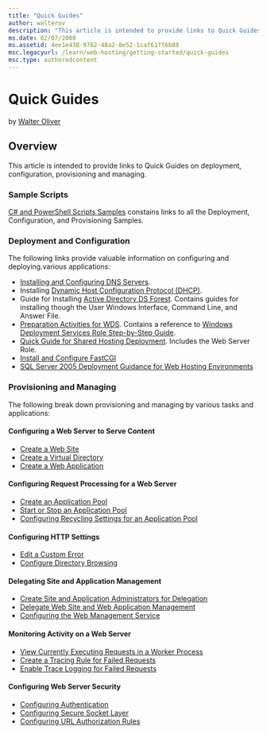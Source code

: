 ```yaml
---
title: "Quick Guides"
author: walterov
description: "This article is intended to provide links to Quick Guides on deployment, configuration, provisioning and managing. Sample Scripts C# and PowerShell Scripts S..."
ms.date: 02/07/2008
ms.assetid: 4ee1e438-9762-48a2-8e52-1caf61ff6b88
msc.legacyurl: /learn/web-hosting/getting-started/quick-guides
msc.type: authoredcontent
---
```

Quick Guides
====================
by [Walter Oliver](https://github.com/walterov)

## Overview

This article is intended to provide links to Quick Guides on deployment, configuration, provisioning and managing.

### Sample Scripts

[C# and PowerShell Scripts Samples](../configuring-components/powershell-scripts.md) constains links to all the Deployment, Configuration, and Provisioning Samples.

### Deployment and Configuration

The following links provide valuable information on configuring and deploying.various applications:

- [Installing and Configuring DNS Servers](https://technet2.microsoft.com/windowsserver2008/en/library/f0e5d191-727c-44d9-976f-1b748f3f78761033.mspx).
- Installing [Dynamic Host Configuration Protocol (DHCP)](https://technet2.microsoft.com/windowsserver2008/en/library/f4b5d8bd-46b0-41da-a7a7-2bea1233c1461033.mspx).
- Guide for Installing [Active Directory DS Forest](../installing-infrastructure-components/active-directory-ds-forest.md). Contains guides for installing though the User Windows Interface, Command Line, and Answer File.
- [Preparation Activities for WDS](../installing-infrastructure-components/preparation-activities-for-wds.md). Contains a reference to [Windows Deployment Services Role Step-by-Step Guide](https://technet2.microsoft.com/windowsserver2008/en/library/7d837d88-6d8e-420c-b68f-a5b4baeb52481033.mspx?mfr=true).
- [Quick Guide for Shared Hosting Deployment](../configuring-servers-in-the-windows-web-platform/quick-guide-for-shared-hosting-deployment.md). Includes the Web Server Role.
- [Install and Configure FastCGI](../web-server-for-shared-hosting/fastcgi-with-php.md)
- [SQL Server 2005 Deployment Guidance for Web Hosting Environments](https://www.microsoft.com/technet/prodtechnol/sql/bestpractice/sql2005dgwhe.mspx "SQL 2005 Guide")

### Provisioning and Managing

The following break down provisioning and managing by various tasks and applications:

#### Configuring a Web Server to Serve Content

- [Create a Web Site](https://go.microsoft.com/fwlink/?LinkId=66927)
- [Create a Virtual Directory](https://go.microsoft.com/fwlink/?LinkId=66928)
- [Create a Web Application](https://go.microsoft.com/fwlink/?LinkId=66929)

#### Configuring Request Processing for a Web Server

- [Create an Application Pool](https://go.microsoft.com/fwlink/?LinkId=66930)
- [Start or Stop an Application Pool](https://go.microsoft.com/fwlink/?LinkId=66931)
- [Configuring Recycling Settings for an Application Pool](https://go.microsoft.com/fwlink/?LinkId=66932)

#### Configuring HTTP Settings

- [Edit a Custom Error](https://go.microsoft.com/fwlink/?LinkId=66936)
- [Configure Directory Browsing](https://go.microsoft.com/fwlink/?LinkId=66939)

#### Delegating Site and Application Management

- [Create Site and Application Administrators for Delegation](https://go.microsoft.com/fwlink/?LinkId=66940)
- [Delegate Web Site and Web Application Management](https://go.microsoft.com/fwlink/?LinkId=66941)
- [Configuring the Web Management Service](https://go.microsoft.com/fwlink/?LinkId=66942)

#### Monitoring Activity on a Web Server

- [View Currently Executing Requests in a Worker Process](https://go.microsoft.com/fwlink/?LinkId=66944)
- [Create a Tracing Rule for Failed Requests](https://go.microsoft.com/fwlink/?LinkId=66945)
- [Enable Trace Logging for Failed Requests](https://go.microsoft.com/fwlink/?LinkId=66947)

#### Configuring Web Server Security

- [Configuring Authentication](https://go.microsoft.com/fwlink/?LinkId=61153)
- [Configuring Secure Socket Layer](https://go.microsoft.com/fwlink/?LinkId=59719)
- [Configuring URL Authorization Rules](https://go.microsoft.com/fwlink/?LinkId=61154)